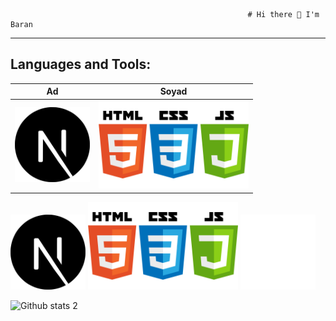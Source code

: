                                                          # Hi there 👋 I'm Baran
---



## Languages and Tools:

| Ad | Soyad |
|--|--|
| <img src="next-js.svg" width="120px">  | <img src="htmlcssjs.png" width="240px">  | <img src="tailwind.png" width="120px"> |

<img src="next-js.svg" width="120px">     <img src="htmlcssjs.png" width="240px">       <img src="tailwind.png" width="120px">




![Github stats 2](https://github-readme-stats.vercel.app/api?username=clophy&show_icons=true&theme=radical)
